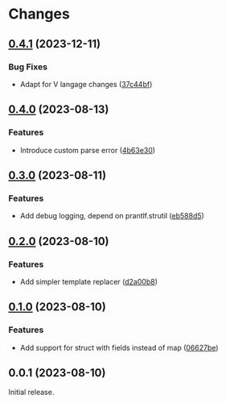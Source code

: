 # Changes

## [0.4.1](https://github.com/prantlf/v-template/compare/v0.4.0...v0.4.1) (2023-12-11)

### Bug Fixes

* Adapt for V langage changes ([37c44bf](https://github.com/prantlf/v-template/commit/37c44bfdcde72e5fe67945f5c5bc078f4447298f))

## [0.4.0](https://github.com/prantlf/v-template/compare/v0.3.0...v0.4.0) (2023-08-13)

### Features

* Introduce custom parse error ([4b63e30](https://github.com/prantlf/v-template/commit/4b63e3093418406df756260b83d9072bc1463559))

## [0.3.0](https://github.com/prantlf/v-template/compare/v0.2.0...v0.3.0) (2023-08-11)

### Features

* Add debug logging, depend on prantlf.strutil ([eb588d5](https://github.com/prantlf/v-template/commit/eb588d58d55abdcc443e10d2fb0e7c080f6197f0))

## [0.2.0](https://github.com/prantlf/v-template/compare/v0.1.0...v0.2.0) (2023-08-10)

### Features

* Add simpler template replacer ([d2a00b8](https://github.com/prantlf/v-template/commit/d2a00b806c10f87168449ad9bc6a05122f087f30))

## [0.1.0](https://github.com/prantlf/v-template/compare/v0.0.1...v0.1.0) (2023-08-10)

### Features

* Add support for struct with fields instead of map ([06627be](https://github.com/prantlf/v-template/commit/06627be4949bac5aca1f1ef04c53d59ab2953d33))

## 0.0.1 (2023-08-10)

Initial release.
